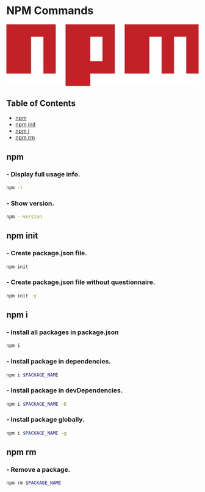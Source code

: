 NPM Commands
============

![npm Logo](./logo.svg)

Table of Contents
-----------------

- [npm](#npm)
- [npm init](#npm-init)
- [npm i](#npm-i)
- [npm rm](#npm-rm)

npm
---

### - Display full usage info.
```sh
npm -l
```
### - Show version.
```sh
npm --version
```

npm init
--------

### - Create package.json file.
```sh
npm init
```
### - Create package.json file without questionnaire.
```sh
npm init -y
```

npm i
-----

### - Install all packages in package.json
```sh
npm i
```
### - Install package in dependencies.
```sh
npm i $PACKAGE_NAME
```
### - Install package in devDependencies.
```sh
npm i $PACKAGE_NAME -D
```
### - Install package globally.
```sh
npm i $PACKAGE_NAME -g
```

npm rm
------

### - Remove a package.
```sh
npm rm $PACKAGE_NAME
```